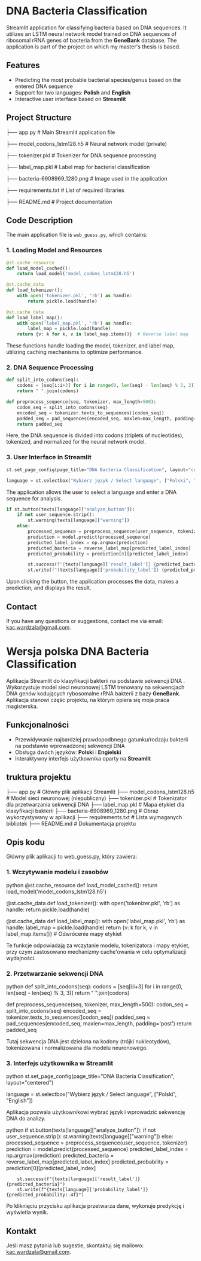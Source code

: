 # DNA Bacteria Classification

Streamlit application for classifying bacteria based on DNA sequences. It utilizes an LSTM neural network model trained on DNA sequences of ribosomal rRNA genes of bacteria from the **GeneBank** database. The application is part of the project on which my master's thesis is based.

## Features
- Predicting the most probable bacterial species/genus based on the entered DNA sequence
- Support for two languages: **Polish** and **English**
- Interactive user interface based on **Streamlit**

## Project Structure
├── app.py                 # Main Streamlit application file

├── model_codons_lstm128.h5 # Neural network model (private)

├── tokenizer.pkl          # Tokenizer for DNA sequence processing

├── label_map.pkl          # Label map for bacterial classification

├── bacteria-6908969_1280.png # Image used in the application

├── requirements.txt       # List of required libraries

├── README.md              # Project documentation

## Code Description
The main application file is `web_guess.py`, which contains:

### 1. Loading Model and Resources
```python
@st.cache_resource
def load_model_cached():
    return load_model('model_codons_lstm128.h5')

@st.cache_data
def load_tokenizer():
    with open('tokenizer.pkl', 'rb') as handle:
        return pickle.load(handle)

@st.cache_data
def load_label_map():
    with open('label_map.pkl', 'rb') as handle:
        label_map = pickle.load(handle)
    return {v: k for k, v in label_map.items()}  # Reverse label map
```
These functions handle loading the model, tokenizer, and label map, utilizing caching mechanisms to optimize performance.

### 2. DNA Sequence Processing
```python
def split_into_codons(seq):
    codons = [seq[i:i+3] for i in range(0, len(seq) - len(seq) % 3, 3)]
    return " ".join(codons)

def preprocess_sequence(seq, tokenizer, max_length=500):
    codon_seq = split_into_codons(seq)
    encoded_seq = tokenizer.texts_to_sequences([codon_seq])
    padded_seq = pad_sequences(encoded_seq, maxlen=max_length, padding='post')
    return padded_seq
```
Here, the DNA sequence is divided into codons (triplets of nucleotides), tokenized, and normalized for the neural network model.

### 3. User Interface in Streamlit
```python
st.set_page_config(page_title="DNA Bacteria Classification", layout="centered")

language = st.selectbox("Wybierz język / Select language", ["Polski", "English"])
```
The application allows the user to select a language and enter a DNA sequence for analysis.

```python
if st.button(texts[language]["analyze_button"]):
    if not user_sequence.strip():
        st.warning(texts[language]["warning"])
    else:
        processed_sequence = preprocess_sequence(user_sequence, tokenizer)
        prediction = model.predict(processed_sequence)
        predicted_label_index = np.argmax(prediction)
        predicted_bacteria = reverse_label_map[predicted_label_index]
        predicted_probability = prediction[0][predicted_label_index]

        st.success(f"{texts[language]['result_label']} {predicted_bacteria}")
        st.write(f"{texts[language]['probability_label']} {predicted_probability:.4f}")
```
Upon clicking the button, the application processes the data, makes a prediction, and displays the result.

## Contact
If you have any questions or suggestions, contact me via email: kac.wardzala@gmail.com.


# Wersja polska DNA Bacteria Classification

Aplikacja Streamlit do klasyfikacji bakterii na podstawie sekwencji DNA . Wykorzystuje model sieci neuronowej LSTM trenowany na sekwencjach DNA genów kodujących rybosomalne rRNA bakterii z bazy **GeneBank**. Aplikacja stanowi częśc projektu, na którym opiera się moja praca magisterska.

## Funkcjonalności
- Przewidywanie najbardziej prawdopodbnego gatunku/rodzaju bakterii na podstawie wprowadzonej sekwencji DNA
- Obsługa dwóch języków: **Polski** i **Engielski**
- Interaktywny interfejs użytkownika oparty na **Streamlit**

## truktura projektu
├── app.py                 # Główny plik aplikacji Streamlit
├── model_codons_lstm128.h5 # Model sieci neuronowej (niepubliczny)
├── tokenizer.pkl          # Tokenizator dla przetwarzania sekwencji DNA
├── label_map.pkl          # Mapa etykiet dla klasyfikacji bakterii
├── bacteria-6908969_1280.png # Obraz wykorzystywany w aplikacji
├── requirements.txt       # Lista wymaganych bibliotek
├── README.md              # Dokumentacja projektu


## Opis kodu
Główny plik aplikacji to web_guess.py, który zawiera:

### 1. Wczytywanie modelu i zasobów
python
@st.cache_resource
def load_model_cached():
    return load_model('model_codons_lstm128.h5')

@st.cache_data
def load_tokenizer():
    with open('tokenizer.pkl', 'rb') as handle:
        return pickle.load(handle)

@st.cache_data
def load_label_map():
    with open('label_map.pkl', 'rb') as handle:
        label_map = pickle.load(handle)
    return {v: k for k, v in label_map.items()}  # Odwrócenie mapy etykiet

Te funkcje odpowiadają za wczytanie modelu, tokenizatora i mapy etykiet, przy czym zastosowano mechanizmy cache'owania w celu optymalizacji wydajności.

### 2. Przetwarzanie sekwencji DNA
python
def split_into_codons(seq):
    codons = [seq[i:i+3] for i in range(0, len(seq) - len(seq) % 3, 3)]
    return " ".join(codons)

def preprocess_sequence(seq, tokenizer, max_length=500):
    codon_seq = split_into_codons(seq)
    encoded_seq = tokenizer.texts_to_sequences([codon_seq])
    padded_seq = pad_sequences(encoded_seq, maxlen=max_length, padding='post')
    return padded_seq

Tutaj sekwencja DNA jest dzielona na kodony (trójki nukleotydów), tokenizowana i normalizowana dla modelu neuronowego.

### 3. Interfejs użytkownika w Streamlit
python
st.set_page_config(page_title="DNA Bacteria Classification", layout="centered")

language = st.selectbox("Wybierz język / Select language", ["Polski", "English"])

Aplikacja pozwala użytkownikowi wybrać język i wprowadzić sekwencję DNA do analizy.

python
if st.button(texts[language]["analyze_button"]):
    if not user_sequence.strip():
        st.warning(texts[language]["warning"])
    else:
        processed_sequence = preprocess_sequence(user_sequence, tokenizer)
        prediction = model.predict(processed_sequence)
        predicted_label_index = np.argmax(prediction)
        predicted_bacteria = reverse_label_map[predicted_label_index]
        predicted_probability = prediction[0][predicted_label_index]

        st.success(f"{texts[language]['result_label']} {predicted_bacteria}")
        st.write(f"{texts[language]['probability_label']} {predicted_probability:.4f}")

Po kliknięciu przycisku aplikacja przetwarza dane, wykonuje predykcję i wyświetla wynik.



## Kontakt
Jeśli masz pytania lub sugestie, skontaktuj się mailowo: kac.wardzala@gmail.com.

